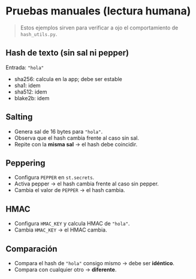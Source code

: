 # Pruebas manuales (lectura humana)

> Estos ejemplos sirven para verificar a ojo el comportamiento de `hash_utils.py`.

## Hash de texto (sin sal ni pepper)
Entrada: `"hola"`
- sha256: calcula en la app; debe ser estable
- sha1: idem
- sha512: idem
- blake2b: idem

## Salting
- Genera sal de 16 bytes para `"hola"`.
- Observa que el hash cambia frente al caso sin sal.
- Repite con la **misma sal** → el hash debe coincidir.

## Peppering
- Configura `PEPPER` en `st.secrets`.
- Activa pepper → el hash cambia frente al caso sin pepper.
- Cambia el valor de `PEPPER` → el hash cambia.

## HMAC
- Configura `HMAC_KEY` y calcula HMAC de `"hola"`.
- Cambia `HMAC_KEY` → el HMAC cambia.

## Comparación
- Compara el hash de `"hola"` consigo mismo → debe ser **idéntico**.
- Compara con cualquier otro → **diferente**.
